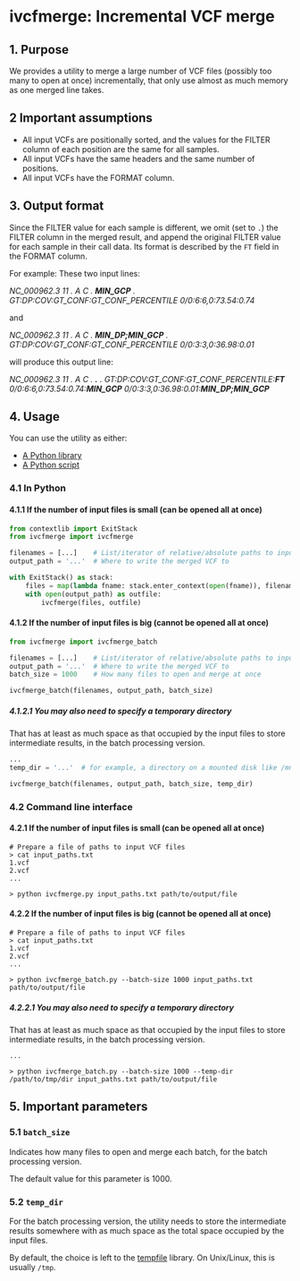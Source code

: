 # ivcfmerge: Incremental VCF merge

## 1. Purpose

We provides a utility to merge a large number of VCF files (possibly too many to open at once) incrementally, that only use almost as much memory as one merged line takes.

## 2 Important assumptions

* All input VCFs are positionally sorted, and the values for the FILTER column of each position are the same for all samples.
* All input VCFs have the same headers and the same number of positions.
* All input VCFs have the FORMAT column.

## 3. Output format

Since the FILTER value for each sample is different, we omit (set to `.`) the FILTER column in the merged result, and append the original FILTER value for each sample in their call data. Its format is described by the `FT` field in the FORMAT column.

For example: These two input lines:

*NC_000962.3 11 . A C . **MIN_GCP** . GT:DP:COV:GT_CONF:GT_CONF_PERCENTILE 0/0:6:6,0:73.54:0.74*

and

*NC_000962.3 11 . A C . **MIN_DP;MIN_GCP** . GT:DP:COV:GT_CONF:GT_CONF_PERCENTILE 0/0:3:3,0:36.98:0.01*

will produce this output line:

*NC_000962.3 11 . A C . **.** . GT:DP:COV:GT_CONF:GT_CONF_PERCENTILE:**FT** 0/0:6:6,0:73.54:0.74:**MIN_GCP** 0/0:3:3,0:36.98:0.01:**MIN_DP;MIN_GCP***


## 4. Usage

You can use the utility as either:

* [A Python library](#python-usage)
* [A Python script](#cli-usage)

### <a name="python-usage">4.1 In Python</a>

#### 4.1.1 If the number of input files is small (can be opened all at once)

```python
from contextlib import ExitStack
from ivcfmerge import ivcfmerge

filenames = [...]    # List/iterator of relative/absolute paths to input files
output_path = '...'  # Where to write the merged VCF to

with ExitStack() as stack:
    files = map(lambda fname: stack.enter_context(open(fname)), filenames)
    with open(output_path) as outfile:
        ivcfmerge(files, outfile)
```

#### 4.1.2 If the number of input files is big (cannot be opened all at once)

```python
from ivcfmerge import ivcfmerge_batch

filenames = [...]    # List/iterator of relative/absolute paths to input files
output_path = '...'  # Where to write the merged VCF to
batch_size = 1000    # How many files to open and merge at once

ivcfmerge_batch(filenames, output_path, batch_size)
```

##### 4.1.2.1 You may also need to specify a temporary directory

That has at least as much space as that occupied by the input files to store intermediate results, in the batch processing version.

```python
...
temp_dir = '...'  # for example, a directory on a mounted disk like /mnt/big_disk/tmp or /media/big_disk/tmp

ivcfmerge_batch(filenames, output_path, batch_size, temp_dir)
```

### <a name="cli-usage">4.2 Command line interface</a>

#### 4.2.1 If the number of input files is small (can be opened all at once)

```shell script
# Prepare a file of paths to input VCF files
> cat input_paths.txt
1.vcf
2.vcf
...

> python ivcfmerge.py input_paths.txt path/to/output/file
```

#### 4.2.2 If the number of input files is big (cannot be opened all at once) 

```shell script
# Prepare a file of paths to input VCF files
> cat input_paths.txt
1.vcf
2.vcf
...

> python ivcfmerge_batch.py --batch-size 1000 input_paths.txt path/to/output/file
```

##### 4.2.2.1 You may also need to specify a temporary directory

That has at least as much space as that occupied by the input files to store intermediate results, in the batch processing version.

```shell script
...

> python ivcfmerge_batch.py --batch-size 1000 --temp-dir /path/to/tmp/dir input_paths.txt path/to/output/file
```

## 5. Important parameters
 
### 5.1 `batch_size`

Indicates how many files to open and merge each batch, for the batch processing version.

The default value for this parameter is 1000.

### 5.2 `temp_dir`

For the batch processing version, the utility needs to store the intermediate results somewhere with as much space as the total space occupied by the input files.

By default, the choice is left to the [tempfile](https://docs.python.org/3/library/tempfile.html#tempfile.TemporaryFile) library. On Unix/Linux, this is usually `/tmp`.
